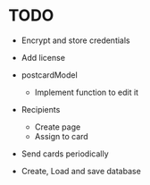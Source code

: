 # TODO

* Encrypt and store credentials
* Add license

* postcardModel
  * Implement function to edit it
  
* Recipients
  * Create page
  * Assign to card

* Send cards periodically
* Create, Load and save database
